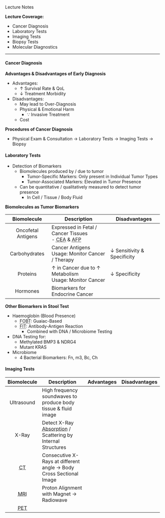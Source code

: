 Lecture Notes

**Lecture Coverage:**
- Cancer Diagnosis
- Laboratory Tests
- Imaging Tests
- Biopsy Tests
- Molecular Diagnostics

---
#### **Cancer Diagnosis**
**Advantages & Disadvantages of Early Diagnosis**
- Advantages:
	- ↑ Survival Rate & QoL
	- ↓ Treatment Morbidity
- Disadvantages:
	- May lead to Over-Diagnosis
	- Physical & Emotional Harm
		- ∵ Invasive Treatment
	- Cost

**Procedures of Cancer Diagnosis**
- Physical Exam & Consultation → Laboratory Tests → Imaging Tests → Biopsy


#### **Laboratory Tests**
- Detection of Biomarkers
	- Biomolecules produced by / due to tumor
		- Tumor-Specific Markers: Only present in Individual Tumor Types
		- Tumor-Associated Markers: Elevated in Tumor Presence
	- Can be quantitative / qualitatively measured to detect tumor presence
		- In Cell / Tissue / Body Fluid

**Biomolecules as Tumor Biomarkers**

|    Biomolecule     | Description                                                                                                                             | Disadvantages               |
| :----------------: | --------------------------------------------------------------------------------------------------------------------------------------- | --------------------------- |
| Oncofetal Antigens | Expressed in Fetal / Cancer Tissues<br>- <abbr Title="Carcinoembryonic Antigen">CEA</abbr> & <abbr Title="Alpha-fetoprotein">AFP</abbr> |                             |
|   Carbohydrates    | Cancer Antigens <br>Usage: Monitor Cancer / Therapy                                                                                     | ↓ Sensitivity & Specificity |
|      Proteins      | ↑ in Cancer due to ↑ Metabolism<br>Usage: Monitor Cancer                                                                                | ↓ Specificity               |
|      Hormones      | Biomarkers for Endocrine Cancer                                                                                                         |                             |

**Other Biomarkers in Stool Test**
- Haemoglobin (Blood Presence)
	- <abbr Title="Fecal Occult Blood Test">FOBT</abbr>: Guaiac-Based
	- <abbr Title="Fecal Immunochemical Test">FIT</abbr>: Antibody-Antigen Reaction
		- Combined with DNA / Microbiome Testing
- DNA Testing for:
	- Methylated BMP3 & NDRG4
	- Mutant KRAS
- Microbiome
	- 4 Bacterial Biomarkers: Fn, m3, Bc, Ch


#### **Imaging Tests**

|                      Biomolecule                      | Description                                                                                       | Advantages | Disadvantages |
| :---------------------------------------------------: | ------------------------------------------------------------------------------------------------- | ---------- | ------------- |
|                      Ultrasound                       | High frequency soundwaves to produce body tissue & fluid image                                    |            |               |
|                         X-Ray                         | Detect X-Ray <abbr Title="Bone > Fat > Air">Absorption</abbr> / Scattering by Internal Structures |            |               |
|    <abbr Title="Computerized Tomography">CT</abbr>    | Consecutive X-Rays at different angle → Body Cross Sectional Image                                |            |               |
|  <abbr Title="Magnetic Resonance Imaging">MRI</abbr>  | Proton Alignment with Magnet → Radiowave                                                          |            |               |
| <abbr Title="Positron Emission Tomography">PET</abbr> |                                                                                                   |            |               |
